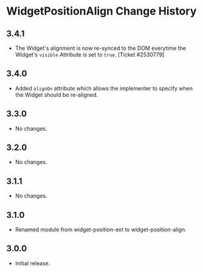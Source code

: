 WidgetPositionAlign Change History
==================================

3.4.1
-----

  * The Widget's alignment is now re-synced to the DOM everytime the Widget's
    `visible` Attribute is set to `true`. [Ticket #2530779]

3.4.0
-----

  * Added `alignOn` attribute which allows the implementer to specify when the
    Widget should be re-aligned.

3.3.0
-----

  * No changes.

3.2.0
-----

  * No changes.

3.1.1
-----

  * No changes.

3.1.0
-----

  * Renamed module from widget-position-ext to widget-position-align.

3.0.0
-----

  * Initial release.
